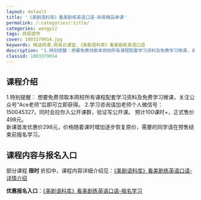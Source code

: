 ```yaml
---
layout: default
title: '《美剧语料库》看美剧练英语口语-网易精品单课'
permalink: /:categories/:title/
categories: wangyi2
tags: 网易提供
cover: 1003379014.jpg
keywords: 精选网课,网易云课堂,《美剧语料库》看美剧练英语口语
description: "1.特别提醒：想要免费领取本网校所有课程配套学习资料及免费学习微课，关注公众号”Ace老师“后即可立即获得。2.学习咨询请加老师个人微信号：150045327，同时会拉你入公开课群，验证写公"
classid: 1003379014
---
```


## 课程介绍

1.特别提醒：
想要免费领取本网校所有课程配套学习资料及免费学习微课，关注公众号”Ace老师“后即可立即获得。
2.学习咨询请加老师个人微信号：150045327，同时会拉你入公开课群，验证写公开课。
预计100课时+，正式售价498元。  
新课首发优惠价298元，价格随着课时增加逐步恢复原价，需要的同学请在预售结束前报名学习。

## 课程内容与报名入口

部分课程 **限时** 折扣中，课程内容详细介绍见：[《美剧语料库》看美剧练英语口语-详情介绍](https://study.163.com/course/introduction/1003379014.htm?share=1&shareId=1025206652&utm_campaign=share&utm_medium=iphoneShare&utm_source=&utm_u=1025206652)

**优惠报名入口**：[《美剧语料库》看美剧练英语口语-报名学习](https://study.163.com/course/introduction/1003379014.htm?share=1&shareId=1025206652&utm_campaign=share&utm_medium=iphoneShare&utm_source=&utm_u=1025206652)

